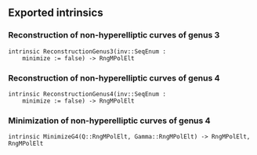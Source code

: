Exported intrinsics
--

### Reconstruction of non-hyperelliptic curves of genus 3

```
intrinsic ReconstructionGenus3(inv::SeqEnum : 
    minimize := false) -> RngMPolElt
```

### Reconstruction of non-hyperelliptic curves of genus 4

```
intrinsic ReconstructionGenus4(inv::SeqEnum :
    minimize := false) -> RngMPolElt
```

### Minimization of non-hyperelliptic curves of genus 4

```
intrinsic MinimizeG4(Q::RngMPolElt, Gamma::RngMPolElt) -> RngMPolElt, RngMPolElt
```
